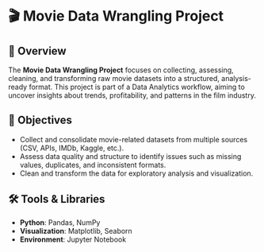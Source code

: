 # 🎬 Movie Data Wrangling Project

## 📌 Overview
The **Movie Data Wrangling Project** focuses on collecting, assessing, cleaning, and transforming raw movie datasets into a structured, analysis-ready format. This project is part of a Data Analytics workflow, aiming to uncover insights about trends, profitability, and patterns in the film industry.

## 🎯 Objectives
- Collect and consolidate movie-related datasets from multiple sources (CSV, APIs, IMDb, Kaggle, etc.).
- Assess data quality and structure to identify issues such as missing values, duplicates, and inconsistent formats.
- Clean and transform the data for exploratory analysis and visualization.

## 🛠 Tools & Libraries
- **Python**: Pandas, NumPy
- **Visualization**: Matplotlib, Seaborn
- **Environment**: Jupyter Notebook
